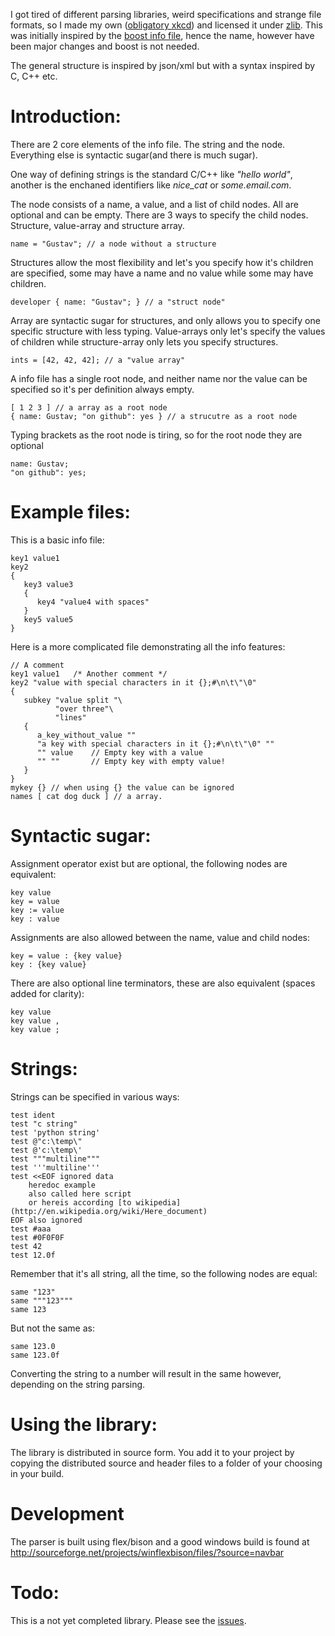I got tired of different parsing libraries, weird specifications and strange file formats, so I made my own ([obligatory xkcd](http://xkcd.com/927/)) and licensed it under [zlib](https://tldrlegal.com/license/zlib-libpng-license-%28zlib%29).
This was initially inspired by the [boost info file](http://www.boost.org/doc/libs/1_56_0/doc/html/boost_propertytree/parsers.html#boost_propertytree.parsers.info_parser), hence the name, however have been major changes and boost is not needed.

The general structure is inspired by json/xml but with a syntax inspired by C, C++ etc.

Introduction:
==============

There are 2 core elements of the info file. The string and the node. Everything else is syntactic sugar(and there is much sugar).

One way of defining strings is the standard C/C++ like *"hello world"*, another is the enchaned identifiers like *nice_cat* or *some.email.com*.

The node consists of a name, a value, and a list of child nodes. All are optional and can be empty. There are 3 ways to specify the child nodes. Structure, value-array and structure array.

    name = "Gustav"; // a node without a structure

Structures allow the most flexibility and let's you specify how it's children are specified, some may have a name and no value while some may have children.

    developer { name: "Gustav"; } // a "struct node"

Array are syntactic sugar for structures, and only allows you to specify one specific structure with less typing. Value-arrays only let's specify the values of children while structure-array only lets you specify structures.

	ints = [42, 42, 42]; // a "value array"

A info file has a single root node, and neither name nor the value can be specified so it's per definition always empty.

    [ 1 2 3 ] // a array as a root node
    { name: Gustav; "on github": yes } // a strucutre as a root node
	
Typing brackets as the root node is tiring, so for the root node they are optional

    name: Gustav;
	"on github": yes;

Example files:
==============

This is a basic info file:

    key1 value1
    key2
    {
       key3 value3
       {
          key4 "value4 with spaces"
       }
       key5 value5
    }

Here is a more complicated file demonstrating all the info features:

    // A comment
    key1 value1   /* Another comment */
    key2 "value with special characters in it {};#\n\t\"\0"
    {
       subkey "value split "\
              "over three"\
              "lines"
       {
          a_key_without_value ""
          "a key with special characters in it {};#\n\t\"\0" ""
          "" value    // Empty key with a value
          "" ""       // Empty key with empty value!
       }
    }
	mykey {} // when using {} the value can be ignored
	names [ cat dog duck ] // a array.

Syntactic sugar:
=================
	
Assignment operator exist but are optional, the following nodes are equivalent:

	key value
	key = value
	key := value
	key : value
	
Assignments are also allowed between the name, value and child nodes:

    key = value : {key value}
	key : {key value}
	
There are also optional line terminators, these are also equivalent (spaces added for clarity):

    key value
	key value ,
	key value ;
	
Strings:
=========

Strings can be specified in various ways:

    test ident
    test "c string"
    test 'python string'
    test @"c:\temp\"
    test @'c:\temp\'
	test """multiline"""
	test '''multiline'''
	test <<EOF ignored data
		heredoc example
		also called here script
		or hereis according [to wikipedia](http://en.wikipedia.org/wiki/Here_document)
	EOF also ignored
	test #aaa
	test #0F0F0F
	test 42
	test 12.0f

Remember that it's all string, all the time, so the following nodes are equal:

    same "123"
	same """123"""
	same 123
	
But not the same as:

    same 123.0
	same 123.0f

Converting the string to a number will result in the same however, depending on the string parsing.

Using the library:
==================

The library is distributed in source form. You add it to your project by copying the distributed source and header files to a folder of your choosing in your build.

Development
============

The parser is built using flex/bison and a good windows build is found at http://sourceforge.net/projects/winflexbison/files/?source=navbar

Todo:
=======

This is a not yet completed library. Please see the [issues](https://github.com/madeso/infofile/issues?q=is%3Aopen+is%3Aissue).
